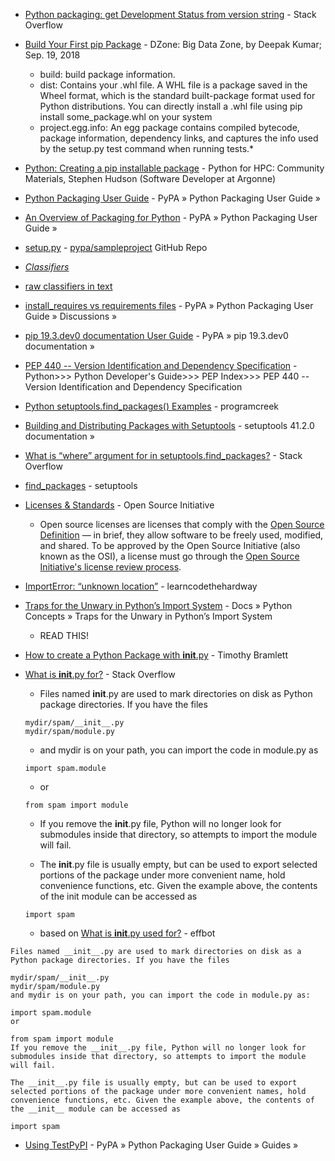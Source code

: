 - [Python packaging: get Development Status from version string](https://stackoverflow.com/questions/24475318/python-packaging-get-development-status-from-version-string) - Stack Overflow
- [Build Your First pip Package](https://dzone.com/articles/executable-package-pip-install) - DZone: Big Data Zone, by Deepak Kumar; Sep. 19, 2018
  - build: build package information.
  - dist: Contains your .whl file. A WHL file is a package saved in the Wheel format, which is the standard built-package format used for Python distributions. You can directly install a .whl file using pip install some\_package.whl on your system
  - project.egg.info: An egg package contains compiled bytecode, package information, dependency links, and captures the info used by the setup.py test command when running tests.*
- [Python: Creating a pip installable package](https://betterscientificsoftware.github.io/python-for-hpc/tutorials/python-pypi-packaging/) - Python for HPC: Community Materials, Stephen Hudson (Software Developer at Argonne)
- [Python Packaging User Guide](https://python-packaging-user-guide.readthedocs.io/) - PyPA » Python Packaging User Guide »
- [An Overview of Packaging for Python](https://python-packaging-user-guide.readthedocs.io/overview/) - PyPA » Python Packaging User Guide »
- [setup.py](https://github.com/pypa/sampleproject/blob/master/setup.py) - [pypa/sampleproject](https://github.com/pypa/sampleproject) GitHub Repo
- *[Classifiers](https://pypi.org/classifiers/)*
- [raw classifiers in text](https://test.pypi.org/pypi?%3Aaction=list_classifiers)
- [install_requires vs requirements files](https://packaging.python.org/discussions/install-requires-vs-requirements/) - PyPA » Python Packaging User Guide » Discussions »
- [pip 19.3.dev0 documentation User Guide](https://pip.pypa.io/en/latest/user_guide/#requirements-files) - PyPA » pip 19.3.dev0 documentation »
- [PEP 440 -- Version Identification and Dependency Specification](https://www.python.org/dev/peps/pep-0440/) - Python>>> Python Developer's Guide>>> PEP Index>>> PEP 440 -- Version Identification and Dependency Specification
- [Python setuptools.find_packages() Examples](https://www.programcreek.com/python/example/10688/setuptools.find_packages) - programcreek
- [Building and Distributing Packages with Setuptools](https://setuptools.readthedocs.io/en/latest/setuptools.html) - setuptools 41.2.0 documentation »
- [What is “where” argument for in setuptools.find_packages?](https://stackoverflow.com/questions/51286928/what-is-where-argument-for-in-setuptools-find-packages) - Stack Overflow
- [find_packages](http://code.nabla.net/doc/setuptools/api/setuptools/setuptools.find_packages.html) - setuptools
- [Licenses & Standards](https://opensource.org/licenses) - Open Source Initiative
  - Open source licenses are licenses that comply with the [Open Source Definition](https://opensource.org/osd) — in brief, they allow software to be freely used, modified, and shared. To be approved by the Open Source Initiative (also known as the OSI), a license must go through the [Open Source Initiative's license review process](https://opensource.org/approval).
- [ImportError: “unknown location”](https://forum.learncodethehardway.com/t/importerror-unknown-location/2034) - learncodethehardway
- [Traps for the Unwary in Python’s Import System](https://python-notes.curiousefficiency.org/en/latest/python_concepts/import_traps.html) - Docs » Python Concepts » Traps for the Unwary in Python’s Import System
  - READ THIS!
- [How to create a Python Package with __init__.py](https://timothybramlett.com/How_to_create_a_Python_Package_with___init__py.html) - Timothy Bramlett
- [What is __init__.py for?](https://stackoverflow.com/questions/448271/what-is-init-py-for) - Stack Overflow
    - Files named __init__.py are used to mark directories on disk as Python package directories. If you have the files

    ```
    mydir/spam/__init__.py
    mydir/spam/module.py
    ```
    - and mydir is on your path, you can import the code in module.py as

    ``` import spam.module ```
    - or

    ```
    from spam import module
    ```
    - If you remove the __init__.py file, Python will no longer look for submodules inside that directory, so attempts to import the module will fail.

    - The __init__.py file is usually empty, but can be used to export selected portions of the package under more convenient name, hold convenience functions, etc. Given the example above, the contents of the init module can be accessed as

    ```
    import spam
    ```
    - based on [What is __init__.py used for?](https://effbot.org/pyfaq/what-is-init-py-used-for.htm) - effbot

```
Files named __init__.py are used to mark directories on disk as a Python package directories. If you have the files

mydir/spam/__init__.py
mydir/spam/module.py
and mydir is on your path, you can import the code in module.py as:

import spam.module
or

from spam import module
If you remove the __init__.py file, Python will no longer look for submodules inside that directory, so attempts to import the module will fail.

The __init__.py file is usually empty, but can be used to export selected portions of the package under more convenient names, hold convenience functions, etc. Given the example above, the contents of the __init__ module can be accessed as

import spam
```
- [Using TestPyPI](https://packaging.python.org/guides/using-testpypi/) - PyPA » Python Packaging User Guide » Guides »
